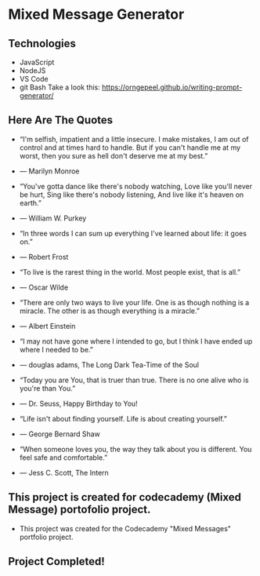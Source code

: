 # Mixed Message Generator

## Technologies

- JavaScript
- NodeJS
- VS Code
- git Bash
  Take a look this: https://orngepeel.github.io/writing-prompt-generator/

## Here Are The Quotes

- “I'm selfish, impatient and a little insecure. I make mistakes, I am out of control and at times hard to handle. But if you can't handle me at my worst, then you sure as hell don't deserve me at my best.”
- ― Marilyn Monroe
- “You've gotta dance like there's nobody watching,
  Love like you'll never be hurt,
  Sing like there's nobody listening,
  And live like it's heaven on earth.”
- ― William W. Purkey

- “In three words I can sum up everything I've learned about life: it goes on.”
- ― Robert Frost

- “To live is the rarest thing in the world. Most people exist, that is all.”
- ― Oscar Wilde

- “There are only two ways to live your life. One is as though nothing is a miracle. The other is as though everything is a miracle.”
- ― Albert Einstein

- “I may not have gone where I intended to go, but I think I have ended up where I needed to be.”
- ― douglas adams, The Long Dark Tea-Time of the Soul

- “Today you are You, that is truer than true. There is no one alive who is you're than You.”
- ― Dr. Seuss, Happy Birthday to You!

- “Life isn't about finding yourself. Life is about creating yourself.”
- ― George Bernard Shaw

- “When someone loves you, the way they talk about you is different. You feel safe and comfortable.”
- ― Jess C. Scott, The Intern

## This project is created for codecademy (Mixed Message) portofolio project.

- This project was created for the Codecademy "Mixed Messages" portfolio project.

## Project Completed!
